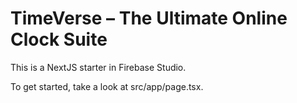 
# TimeVerse – The Ultimate Online Clock Suite

This is a NextJS starter in Firebase Studio.

To get started, take a look at src/app/page.tsx.
